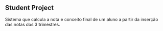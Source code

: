 ## Student Project

Sistema que calcula a nota e conceito final de um aluno a partir da inserção das notas dos 3 trimestres.